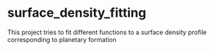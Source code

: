 # surface_density_fitting
This project tries to fit different functions to a surface density profile corresponding to planetary formation
